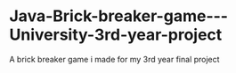 # Java-Brick-breaker-game---University-3rd-year-project
A brick breaker game i made for my 3rd year final project
